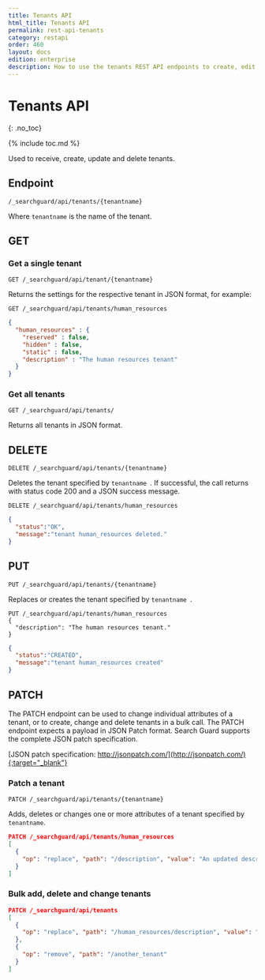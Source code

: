 ```yaml
---
title: Tenants API
html_title: Tenants API
permalink: rest-api-tenants
category: restapi
order: 460
layout: docs
edition: enterprise
description: How to use the tenants REST API endpoints to create, edit and delete Search Guard tenants.
---
```

<!---
Copyright 2022 floragunn GmbH
-->

# Tenants API
{: .no_toc}

{% include toc.md %}

Used to receive, create, update and delete tenants.

## Endpoint

```
/_searchguard/api/tenants/{tenantname}
```
Where `tenantname` is the name of the tenant.

## GET

### Get a single tenant

```
GET /_searchguard/api/tenant/{tenantname}
```
Returns the settings for the respective tenant in JSON format, for example:

```
GET /_searchguard/api/tenants/human_resources
```
```json
{
  "human_resources" : {
    "reserved" : false,
    "hidden" : false,
    "static" : false,
    "description" : "The human resources tenant"
  }
}
```

### Get all tenants

```
GET /_searchguard/api/tenants/
```

Returns all tenants in JSON format.

## DELETE

```
DELETE /_searchguard/api/tenants/{tenantname}
```

Deletes the tenant specified by `tenantname `. If successful, the call returns with status code 200 and a JSON success message.

```
DELETE /_searchguard/api/tenants/human_resources
```
```json
{
  "status":"OK",
  "message":"tenant human_resources deleted."
}
```

## PUT

```
PUT /_searchguard/api/tenants/{tenantname}
```

Replaces or creates the tenant specified by `tenantname `.

```
PUT /_searchguard/api/tenants/human_resources
{
  "description": "The human resources tenant."
}
```

```json
{
  "status":"CREATED",
  "message":"tenant human_resources created"
}
```

## PATCH

The PATCH endpoint can be used to change individual attributes of a tenant, or to create, change and delete tenants in a bulk call. The PATCH endpoint expects a payload in JSON Patch format. Search Guard supports the complete JSON patch specification.

[JSON patch specification: http://jsonpatch.com/](http://jsonpatch.com/){:target="_blank"}

### Patch a tenant

```
PATCH /_searchguard/api/tenants/{tenantname}
```

Adds, deletes or changes one or more attributes of a tenant specified by `tenantname`.

```json
PATCH /_searchguard/api/tenants/human_resources
[ 
  { 
    "op": "replace", "path": "/description", "value": "An updated description"
  }
]
```

### Bulk add, delete and change tenants

```json
PATCH /_searchguard/api/tenants
[ 
  { 
    "op": "replace", "path": "/human_resources/description", "value": "An updated description" 
  },
  { 
    "op": "remove", "path": "/another_tenant"
  }
]
```

